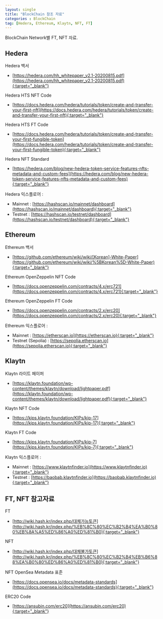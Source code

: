 ```yaml
---
layout: single
title: "BlockChain 참조 자료"
categories : BlockChain
tag: [Hedera, Ethereum, Klaytn, NFT, FT]
---
```


BlockChain Network별 FT, NFT 자료.

## Hedera
 
Hedera 백서
- [https://hedera.com/hh_whitepaper_v2.1-20200815.pdf](https://hedera.com/hh_whitepaper_v2.1-20200815.pdf){:target="_blank"}

Hedera HTS NFT Code
- [https://docs.hedera.com/hedera/tutorials/token/create-and-transfer-your-first-nft](https://docs.hedera.com/hedera/tutorials/token/create-and-transfer-your-first-nft){:target="_blank"}

Hedera HTS FT Code
- [https://docs.hedera.com/hedera/tutorials/token/create-and-transfer-your-first-fungible-token](https://docs.hedera.com/hedera/tutorials/token/create-and-transfer-your-first-fungible-token){:target="_blank"}

Hedera NFT Standard
- [https://hedera.com/blog/new-hedera-token-service-features-nfts-metadata-and-custom-fees](https://hedera.com/blog/new-hedera-token-service-features-nfts-metadata-and-custom-fees){:target="_blank"}

Hedera 익스플로어 :
- Mainnet : [https://hashscan.io/mainnet/dashboard](https://hashscan.io/mainnet/dashboard){:target="_blank"}
- Testnet : [https://hashscan.io/testnet/dashboard](https://hashscan.io/testnet/dashboard){:target="_blank"}


## Ethereum

Ethereum 백서
- [https://github.com/ethereum/wiki/wiki/[Korean]-White-Paper](https://github.com/ethereum/wiki/wiki/%5BKorean%5D-White-Paper){:target="_blank"}  

Ethereum OpenZeppelin NFT Code
- [https://docs.openzeppelin.com/contracts/4.x/erc721](https://docs.openzeppelin.com/contracts/4.x/erc721){:target="_blank"}

Ethereum OpenZeppelin FT Code
- [https://docs.openzeppelin.com/contracts/2.x/erc20](https://docs.openzeppelin.com/contracts/2.x/erc20){:target="_blank"}

Ethereum 익스플로어 :       
- Mainnet : [https://etherscan.io](https://etherscan.io){:target="_blank"}
- Testnet (Sepolia) : [https://sepolia.etherscan.io](https://sepolia.etherscan.io){:target="_blank"}


## Klaytn

Klaytn 라이트 페이퍼
- [https://klaytn.foundation/wp-content/themes/klaytn/download/lightpaper.pdf](https://klaytn.foundation/wp-content/themes/klaytn/download/lightpaper.pdf){:target="_blank"}

Klaytn NFT Code
- [https://kips.klaytn.foundation/KIPs/kip-17](https://kips.klaytn.foundation/KIPs/kip-17){:target="_blank"}

Klaytn FT Code
- [https://kips.klaytn.foundation/KIPs/kip-7](https://kips.klaytn.foundation/KIPs/kip-7){:target="_blank"} 

Klaytn 익스플로어 : 
- Mainnet : [https://www.klaytnfinder.io](https://www.klaytnfinder.io){:target="_blank"}
- Testnet : [https://baobab.klaytnfinder.io](https://baobab.klaytnfinder.io){:target="_blank"}


## FT, NFT  참고자료 

FT
- [http://wiki.hash.kr/index.php/대체가능토큰](http://wiki.hash.kr/index.php/%EB%8C%80%EC%B2%B4%EA%B0%80%EB%8A%A5%ED%86%A0%ED%81%B0){:target="_blank"}

NFT
- [http://wiki.hash.kr/index.php/대체불가토큰](http://wiki.hash.kr/index.php/%EB%8C%80%EC%B2%B4%EB%B6%88%EA%B0%80%ED%86%A0%ED%81%B0){:target="_blank"}

NFT OpenSea Metadata 표준
- [https://docs.opensea.io/docs/metadata-standards](https://docs.opensea.io/docs/metadata-standards){:target="_blank"}

ERC20 Code
- [https://ansubin.com/erc20](https://ansubin.com/erc20){:target="_blank"}